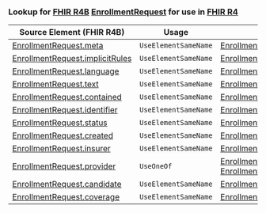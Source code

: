 ### Lookup for [FHIR R4B](https://hl7.org/fhir/R4B/) [EnrollmentRequest](https://hl7.org/fhir/R4B/EnrollmentRequest.html) for use in [FHIR R4](https://hl7.org/fhir/R4/)

| Source Element (FHIR R4B) | Usage | Target |
| -------------- | ----- | ------ |
| [EnrollmentRequest.meta](https://hl7.org/fhir/R4B/EnrollmentRequest.html#resource) | `UseElementSameName` | [EnrollmentRequest.meta](https://hl7.org/fhir/R4/EnrollmentRequest.html#resource) |
| [EnrollmentRequest.implicitRules](https://hl7.org/fhir/R4B/EnrollmentRequest.html#resource) | `UseElementSameName` | [EnrollmentRequest.implicitRules](https://hl7.org/fhir/R4/EnrollmentRequest.html#resource) |
| [EnrollmentRequest.language](https://hl7.org/fhir/R4B/EnrollmentRequest.html#resource) | `UseElementSameName` | [EnrollmentRequest.language](https://hl7.org/fhir/R4/EnrollmentRequest.html#resource) |
| [EnrollmentRequest.text](https://hl7.org/fhir/R4B/EnrollmentRequest.html#resource) | `UseElementSameName` | [EnrollmentRequest.text](https://hl7.org/fhir/R4/EnrollmentRequest.html#resource) |
| [EnrollmentRequest.contained](https://hl7.org/fhir/R4B/EnrollmentRequest.html#resource) | `UseElementSameName` | [EnrollmentRequest.contained](https://hl7.org/fhir/R4/EnrollmentRequest.html#resource) |
| [EnrollmentRequest.identifier](https://hl7.org/fhir/R4B/EnrollmentRequest.html#resource) | `UseElementSameName` | [EnrollmentRequest.identifier](https://hl7.org/fhir/R4/EnrollmentRequest.html#resource) |
| [EnrollmentRequest.status](https://hl7.org/fhir/R4B/EnrollmentRequest.html#resource) | `UseElementSameName` | [EnrollmentRequest.status](https://hl7.org/fhir/R4/EnrollmentRequest.html#resource) |
| [EnrollmentRequest.created](https://hl7.org/fhir/R4B/EnrollmentRequest.html#resource) | `UseElementSameName` | [EnrollmentRequest.created](https://hl7.org/fhir/R4/EnrollmentRequest.html#resource) |
| [EnrollmentRequest.insurer](https://hl7.org/fhir/R4B/EnrollmentRequest.html#resource) | `UseElementSameName` | [EnrollmentRequest.insurer](https://hl7.org/fhir/R4/EnrollmentRequest.html#resource) |
| [EnrollmentRequest.provider](https://hl7.org/fhir/R4B/EnrollmentRequest.html#resource) | `UseOneOf` | [EnrollmentRequest.provider](https://hl7.org/fhir/R4/EnrollmentRequest.html#resource)<br />[EnrollmentRequest.provider](https://hl7.org/fhir/R4/EnrollmentRequest.html#resource) |
| [EnrollmentRequest.candidate](https://hl7.org/fhir/R4B/EnrollmentRequest.html#resource) | `UseElementSameName` | [EnrollmentRequest.candidate](https://hl7.org/fhir/R4/EnrollmentRequest.html#resource) |
| [EnrollmentRequest.coverage](https://hl7.org/fhir/R4B/EnrollmentRequest.html#resource) | `UseElementSameName` | [EnrollmentRequest.coverage](https://hl7.org/fhir/R4/EnrollmentRequest.html#resource) |
